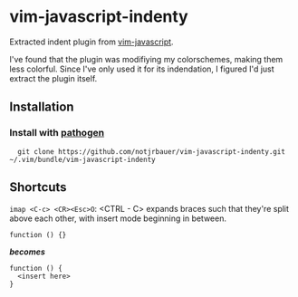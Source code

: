 # vim-javascript-indenty

Extracted indent plugin from [vim-javascript](https://github.com/pangloss/vim-javascript).

I've found that the plugin was modifiying my colorschemes, making them less colorful. Since I've only used it for its indendation, I figured I'd just extract the plugin itself.

## Installation

### Install with [pathogen](https://github.com/tpope/vim-pathogen)

      git clone https://github.com/notjrbauer/vim-javascript-indenty.git ~/.vim/bundle/vim-javascript-indenty

## Shortcuts


```imap <C-c> <CR><Esc>O```: <CTRL - C> expands braces such that they're split above each other, with insert mode beginning in between.

```
function () {}
```

***becomes***

```
function () {
  <insert here>
}
  ```


